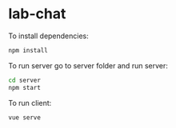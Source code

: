 # lab-chat

To install dependencies:
```bash
npm install

```

To run server go to  server folder and run server:

```bash
cd server
npm start
```


To run client: 

```bash
vue serve
```

